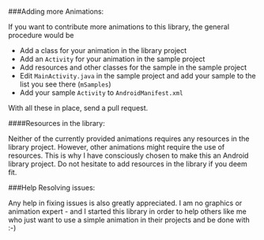 ###Adding more Animations:

If you want to contribute more animations to this library, the general procedure would be

  - Add a class for your animation in the library project
  - Add an `Activity` for your animation in the sample project
  - Add resources and other classes for the sample in the sample project
  - Edit `MainActivity.java` in the sample project and add your sample to the list you see there (`mSamples`)
  - Add your sample `Activity` to `AndroidManifest.xml`

With all these in place, send a pull request.

####Resources in the library:

Neither of the currently provided animations requires any resources in the library project. However, other animations might require the use of resources. This is why I have consciously chosen to make this an Android library project. Do not hesitate to add resources in the library if you deem fit.


###Help Resolving issues:

Any help in fixing issues is also greatly appreciated. I am no graphics or animation expert - and I started this library in order to help others like me who just want to use a simple animation in their projects and be done with :-)

